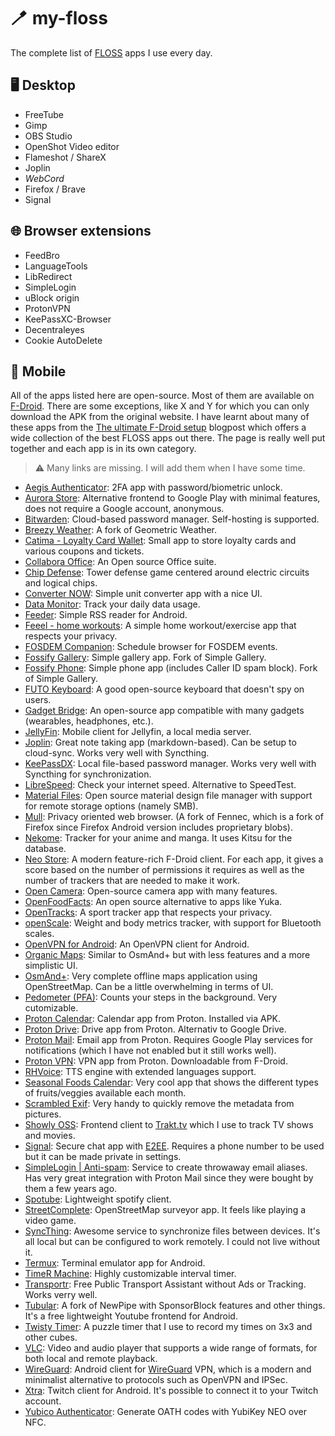 # 🪥 my-floss

The complete list of [FLOSS](https://wikipedia.org/wiki/Free_and_open-source_software) apps I use every day.

## 🖥️ Desktop

- FreeTube
- Gimp
- OBS Studio
- OpenShot Video editor
- Flameshot / ShareX
- Joplin
- *WebCord*
- Firefox / Brave
- Signal

## 🌐 Browser extensions

- FeedBro
- LanguageTools
- LibRedirect
- SimpleLogin
- uBlock origin
- ProtonVPN
- KeePassXC-Browser
- Decentraleyes
- Cookie AutoDelete

## 📱 Mobile

All of the apps listed here are open-source. Most of them are available on [F-Droid](https://f-droid.org/).
There are some exceptions, like X and Y for which you can only download the APK from the original website.
I have learnt about many of these apps from the [The ultimate F-Droid setup](https://alternativeto.net/lists/28655/the-ultimate-f-droid-setup/) blogpost which offers a wide collection of the best FLOSS apps out there. The page is really well put together and each app is in its own category.

>⚠️ Many links are missing. I will add them when I have some time.

- [Aegis Authenticator](https://github.com/beemdevelopment/Aegis): 2FA app with password/biometric unlock.
- [Aurora Store](https://gitlab.com/AuroraOSS/AuroraStore): Alternative frontend to Google Play with minimal features, does not require a Google account, anonymous.
- [Bitwarden](https://github.com/bitwarden): Cloud-based password manager. Self-hosting is supported.
- [Breezy Weather](https://github.com/breezy-weather/breezy-weather): A fork of Geometric Weather.
- [Catima - Loyalty Card Wallet](https://github.com/CatimaLoyalty/Android): Small app to store loyalty cards and various coupons and tickets.
- [Collabora Office](): An Open source Office suite.
- [Chip Defense](https://github.com/ochadenas/cpudefense): Tower defense game centered around electric circuits and logical chips.
- [Converter NOW](https://github.com/ferraridamiano/ConverterNOW): Simple unit converter app with a nice UI.
- [Data Monitor](https://github.com/itsdrnoob/DataMonitor): Track your daily data usage.
- [Feeder](https://github.com/spacecowboy/Feeder): Simple RSS reader for Android.
- [Feeel - home workouts](https://github.com/EnjoyingFOSS/feeel): A simple home workout/exercise app that respects your privacy.
- [FOSDEM Companion](https://github.com/cbeyls/fosdem-companion-android): Schedule browser for FOSDEM events.
- [Fossify Gallery](https://github.com/FossifyOrg/Gallery): Simple gallery app. Fork of Simple Gallery.
- [Fossify Phone](https://github.com/FossifyOrg/Phone): Simple phone app (includes Caller ID spam block). Fork of Simple Gallery.
- [FUTO Keyboard](https://gitlab.futo.org/keyboard/latinime): A good open-source keyboard that doesn't spy on users.
- [Gadget Bridge](https://codeberg.org/Freeyourgadget/Gadgetbridge): An open-source app compatible with many gadgets (wearables, headphones, etc.).
- [JellyFin](https://github.com/jellyfin/jellyfin-android): Mobile client for Jellyfin, a local media server.
- [Joplin](https://github.com/laurent22/joplin): Great note taking app (markdown-based). Can be setup to cloud-sync. Works very well with Syncthing.
- [KeePassDX](https://github.com/Kunzisoft/KeePassDX): Local file-based password manager. Works very well with Syncthing for synchronization.
- [LibreSpeed](https://github.com/Kunzisoft/KeePassDX): Check your internet speed. Alternative to SpeedTest.
- [Material Files](https://github.com/zhanghai/MaterialFiles): Open source material design file manager with support for remote storage options (namely SMB).
- [Mull](https://gitlab.com/divested-mobile/mull-fenix): Privacy oriented web browser. (A fork of Fennec, which is a fork of Firefox since Firefox Android version includes proprietary blobs).
- [Nekome](https://github.com/Chesire/Nekome): Tracker for your anime and manga. It uses Kitsu for the database.
- [Neo Store](https://github.com/NeoApplications/Neo-Store): A modern feature-rich F-Droid client. For each app, it gives a score based on the number of permissions it requires as well as the number of trackers that are needed to make it work.
- [Open Camera](https://sourceforge.net/p/opencamera/code/ci/master/tree/): Open-source camera app with many features.
- [OpenFoodFacts](https://github.com/openfoodfacts/smooth-app): An open source alternative to apps like Yuka.
- [OpenTracks](https://github.com/OpenTracksApp/OpenTracks): A sport tracker app that respects your privacy.
- [openScale](https://github.com/oliexdev/openScale): Weight and body metrics tracker, with support for Bluetooth scales.
- [OpenVPN for Android](https://github.com/schwabe/ics-openvpn): An OpenVPN client for Android.
- [Organic Maps](https://github.com/organicmaps/organicmaps): Similar to OsmAnd+ but with less features and a more simplistic UI.
- [OsmAnd+](https://github.com/osmandapp/OsmAnd): Very complete offline maps application using OpenStreetMap. Can be a little overwhelming in terms of UI.
- [Pedometer (PFA)](https://github.com/SecUSo/privacy-friendly-pedometer): Counts your steps in the background. Very cutomizable.
- [Proton Calendar](https://proton.me): Calendar app from Proton. Installed via APK.
- [Proton Drive](https://proton.me): Drive app from Proton. Alternativ to Google Drive.
- [Proton Mail](https://proton.me): Email app from Proton. Requires Google Play services for notifications (which I have not enabled but it still works well).
- [Proton VPN](https://proton.me): VPN app from Proton. Downloadable from F-Droid.
- [RHVoice](https://github.com/RHVoice/RHVoice): TTS engine with extended languages support.
- [Seasonal Foods Calendar](https://github.com/seasoncalendar/seasoncalendar): Very cool app that shows the different types of fruits/veggies available each month.
- [Scrambled Exif](https://gitlab.com/juanitobananas/scrambled-exif): Very handy to quickly remove the metadata from pictures.
- [Showly OSS](https://github.com/1RandomDev/showly-oss): Frontend client to [Trakt.tv](http://trakt.tv/) which I use to track TV shows and movies.
- [Signal](https://github.com/signalapp/Signal-Android): Secure chat app with [E2EE](https://en.wikipedia.org/wiki/End-to-end_encryption). Requires a phone number to be used but it can be made private in settings.
- [SimpleLogin | Anti-spam](https://github.com/simple-login/Simple-Login-Android): Service to create throwaway email aliases. Has very great integration with Proton Mail since they were bought by them a few years ago.
- [Spotube](https://github.com/KRTirtho/spotube): Lightweight spotify client.
- [StreetComplete](https://github.com/streetcomplete/StreetComplete): OpenStreetMap surveyor app. It feels like playing a video game.
- [SyncThing](https://github.com/syncthing/syncthing): Awesome service to synchronize files between devices. It's all local but can be configured to work remotely. I could not live without it.
- [Termux](https://github.com/termux/termux-app): Terminal emulator app for Android.
- [TimeR Machine](https://github.com/timer-machine/timer-machine-android): Highly customizable interval timer.
- [Transportr](https://github.com/grote/Transportr): Free Public Transport Assistant without Ads or Tracking. Works verry well.
- [Tubular](https://github.com/polymorphicshade/Tubular): A fork of NewPipe with SponsorBlock features and other things. It's a free lightweight Youtube frontend for Android.
- [Twisty Timer](https://github.com/aricneto/TwistyTimer): A puzzle timer that I use to record my times on 3x3 and other cubes.
- [VLC](https://github.com/videolan/vlc): Video and audio player that supports a wide range of formats, for both local and remote playback.
- [WireGuard](https://github.com/WireGuard/wireguard-android): Android client for [WireGuard](https://www.wireguard.com/) VPN, which is a modern and minimalist alternative to protocols such as OpenVPN and IPSec.
- [Xtra](https://github.com/AndreyAsadchy/Xtra): Twitch client for Android. It's possible to connect it to your Twitch account.
- [Yubico Authenticator](https://github.com/Yubico/yubioath-flutter): Generate OATH codes with YubiKey NEO over NFC.
